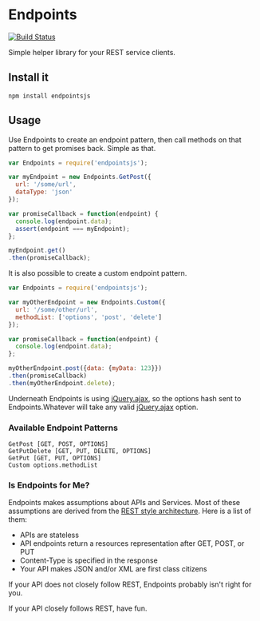 Endpoints
=========

[![Build Status](https://travis-ci.org/kahnjw/endpoints.png)](https://travis-ci.org/kahnjw/endpoints)

Simple helper library for your REST service clients.

## Install it

```
npm install endpointsjs
```

## Usage

Use Endpoints to create an endpoint pattern, then call methods on that pattern to get promises back. Simple as that.

```javascript
var Endpoints = require('endpointsjs');

var myEndpoint = new Endpoints.GetPost({
  url: '/some/url',
  dataType: 'json'
});

var promiseCallback = function(endpoint) {
  console.log(endpoint.data);
  assert(endpoint === myEndpoint);
};

myEndpoint.get()
.then(promiseCallback);
```

It is also possible to create a custom endpoint pattern.

```javascript
var Endpoints = require('endpointsjs');

var myOtherEndpoint = new Endpoints.Custom({
  url: '/some/other/url',
  methodList: ['options', 'post', 'delete']
});

var promiseCallback = function(endpoint) {
  console.log(endpoint.data);
};

myOtherEndpoint.post({data: {myData: 123}})
.then(promiseCallback)
.then(myOtherEndpoint.delete);
```

Underneath Endpoints is using [jQuery.ajax](http://api.jquery.com/jquery.ajax/), so the options hash sent to
Endpoints.Whatever will take any valid [jQuery.ajax](http://api.jquery.com/jquery.ajax/) option.

### Available Endpoint Patterns

```
GetPost [GET, POST, OPTIONS]
GetPutDelete [GET, PUT, DELETE, OPTIONS]
GetPut [GET, PUT, OPTIONS]
Custom options.methodList
```

### Is Endpoints for Me?

Endpoints makes assumptions about APIs and Services. Most of these assumptions
are derived from the [REST style architecture](http://www.restapitutorial.com/).
Here is a list of them:
* APIs are stateless
* API endpoints return a resources representation after GET, POST, or PUT
* Content-Type is specified in the response
* Your API makes JSON and/or XML are first class citizens

If your API does not closely follow REST, Endpoints probably isn't right for you.

If your API closely follows REST, have fun.
